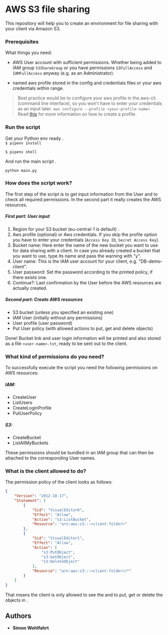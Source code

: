 
# AWS S3 file sharing

This repository will help you to create an environment for file sharing with your client via Amazon S3.

### Prerequisites

What things you need:

- AWS User account with sufficient permissions. Whether being added to IAM group `S3ShareGroup` or you have permissions `S3FullAccess` and `IAMFullAccess` anyway (e.g. as an Administrator).

- named aws profile stored in the config and credentials files or your aws credentials within range.

> Best practice would be to configure your aws profile in the aws-cli (command line interface), so you won't have to enter your credentials as an input later.
> `aws configure --profile <your-profile-name>`  
Read [this](https://docs.aws.amazon.com/cli/latest/userguide/cli-multiple-profiles.html) for more information on how to create a profile.


### Run the script

Get your Python env ready .  
`$ pipenv install ` 

`$ pipenv shell` 

And run the main script .  
```
python main.py
```

### How does the script work?

The first step of the script is to get input information from the User and to check all required permissions. 
In the second part it really creates the AWS resources.

##### First part: User input
1) Region for your S3 bucket (eu-central-1 is default) .  
2) Aws profile (optional) or Aws credentials. If you skip the profile option you have to enter your credentials (`Access Key ID`, `Secret Access Key`).   
3) Bucket name: Here enter the name of the new bucket you want to use for data sharing with a client. In case you already created a bucket that you want to use, type its name and pass the warning with "y".   
4) User name: This is the IAM user account for your client, e.g. "DB-demo-client".   
5) User password: Set the password according to the printed policy, if there exists one.  
6) Continue?: Last confirmation by the User before the AWS resources are actually created.

##### Second part: Create AWS resources 
-   S3 bucket (unless you specified an existing one)   
- IAM User (initially without any permissions)  
- User profile (user password)  
- Put User policy (with allowed actions to put, get and delete objects)   

Done! Bucket link and user login information will be printed and also stored as a file `<user-name>.txt`, ready to be sent out to the client.

### What kind of permissions do you need?
To successfully execute the script you need the following permissions on AWS resources:

##### IAM:       
-  CreateUser
- ListUsers
- CreateLoginProfile
- PutUserPolicy

##### S3:            
- CreateBucket
- ListAllMyBuckets

These permissions should be bundled in an IAM group that can then be attached to the corresponding User names.

### What is the client allowed to do?

The permission policy of the client looks as follows:
```json
{
    "Version": "2012-10-17",
    "Statement": [
        {
            "Sid": "VisualEditor0",
            "Effect": "Allow",
            "Action": "s3:ListBucket",
            "Resource": "arn:aws:s3:::<client-folder>"
        },
        {
            "Sid": "VisualEditor1",
            "Effect": "Allow",
            "Action": [
                "s3:PutObject",
                "s3:GetObject",
                "s3:DeleteObject"
            ],
            "Resource": "arn:aws:s3:::<client-folder>/*"
        }
    ]
}
```

That means the client is only allowed to see the <client-folder> and to put, get or delete the objects in <client-folder>.

## Authors

* **Simon Wohlfahrt** 




